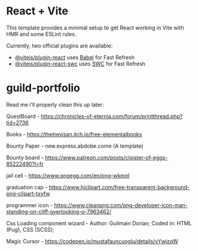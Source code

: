 # React + Vite

This template provides a minimal setup to get React working in Vite with HMR and some ESLint rules.

Currently, two official plugins are available:

- [@vitejs/plugin-react](https://github.com/vitejs/vite-plugin-react/blob/main/packages/plugin-react/README.md) uses [Babel](https://babeljs.io/) for Fast Refresh
- [@vitejs/plugin-react-swc](https://github.com/vitejs/vite-plugin-react-swc) uses [SWC](https://swc.rs/) for Fast Refresh

# guild-portfolio

Read me i'll properly clean this up later:

QuestBoard - https://chronicles-of-eternia.com/forum/printthread.php?tid=2736

Books - https://thetrevisan.itch.io/free-elementalbooks

Bounty Paper - new.express.abdobe.come (A template)

Bounty board - https://www.patreon.com/posts/cloister-of-eggs-85222490?l=fr

jail cell - https://www.pngegg.com/en/png-wkmnl

graduation cap - https://www.hiclipart.com/free-transparent-background-png-clipart-txyfw

programmer icon - https://www.cleanpng.com/png-developer-icon-man-standing-on-cliff-overlooking-o-7963462/

Css Loading component wizard - Author: Guilmain Dorian;
Coded in: HTML (Pug), CSS (SCSS);

Magic Cursor - https://codepen.io/mustafauncuoglu/details/vYwjzqW
